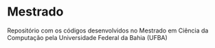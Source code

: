 # Mestrado
Repositório com os códigos desenvolvidos no Mestrado em Ciência da Computação pela Universidade Federal da Bahia (UFBA)

